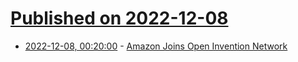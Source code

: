 # [Published on 2022-12-08](index.md)

* [2022-12-08, 00:20:00](https://news.slashdot.org/story/22/12/07/2224237/amazon-joins-open-invention-network?utm_source=rss1.0mainlinkanon&utm_medium=feed) - [Amazon Joins Open Invention Network](https://news.slashdot.org/story/22/12/07/2224237/amazon-joins-open-invention-network?utm_source=rss1.0mainlinkanon&utm_medium=feed)
